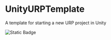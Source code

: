 # UnityURPTemplate
A template for starting a new URP project in Unity

<img alt="Static Badge" src="https://img.shields.io/badge/Unity%20Version?label=6.0.22f1">
